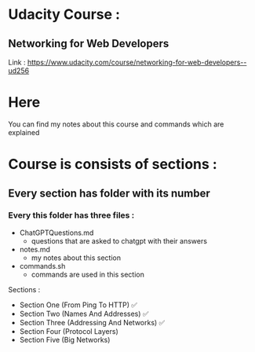 # Udacity Course :

## Networking for Web Developers

Link :
https://www.udacity.com/course/networking-for-web-developers--ud256

# Here

You can find my notes about this course and commands which are explained

# Course is consists of sections :

## Every section has folder with its number

### Every this folder has three files :

- ChatGPTQuestions.md
  - questions that are asked to chatgpt with their answers
- notes.md
  - my notes about this section
- commands.sh
  - commands are used in this section

Sections :

- Section One (From Ping To HTTP) ✅
- Section Two (Names And Addresses) ✅
- Section Three (Addressing And Networks) ✅
- Section Four (Protocol Layers)
- Section Five (Big Networks)
